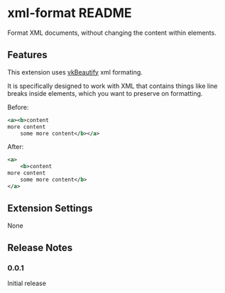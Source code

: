 # xml-format README

Format XML documents, without changing the content within elements.

## Features

This extension uses [vkBeautify](https://github.com/vkiryukhin/vkBeautify) xml formating.

It is specifically designed to work with XML that contains things like line breaks inside elements, which you want to preserve on formatting.

Before:

```xml
<a><b>content
more content
    some more content</b></a>
```

After:

```xml
<a>
	<b>content
more content
    some more content</b>
</a>
```

## Extension Settings

None

## Release Notes

### 0.0.1

Initial release

